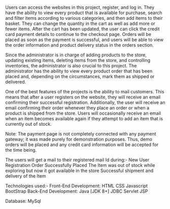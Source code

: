 Users can access the websites in this project, register, and log in.  They have the ability to view every product that is available for purchase, search and filter items according to various categories, and then add items to their basket.  They can change the quantity in the cart as well as add more or fewer items.  After the cart has been updated, the user can click the credit card payment details to continue to the checkout page.  Orders will be placed as soon as the payment is successful, and users will be able to view the order information and product delivery status in the orders section.

Since the administrator is in charge of adding products to the store, updating existing items, deleting items from the store, and controlling inventories, the administrator is also crucial to this project.  The administrator has the ability to view every product order that has been placed and, depending on the circumstances, mark them as shipped or delivered.

One of the best features of the projects is the ability to mail customers. This means that after a user registers on the website, they will receive an email confirming their successful registration. Additionally, the user will receive an email confirming their order whenever they place an order or when a product is shipped from the store.  Users will occasionally receive an email when an item becomes available again if they attempt to add an item that is currently out of stock.

Note: The payment page is not completely connected with any payment gateway; it was made purely for demonstration purposes.  Thus, demo orders will be placed and any credit card information will be accepted for the time being.

The users will get a mail to their registered mail Id during:-
New User Registration
Order Successfully Placed
The Item was out of stock while exploring but now it got available in the store
Successful shipment and delivery of the Item

Technologies used:-
Front-End Development:
HTML
CSS
Javascript
BootStrap
Back-End Development:
Java [JDK 8+]
JDBC
Servlet
JSP


Database:
MySql
